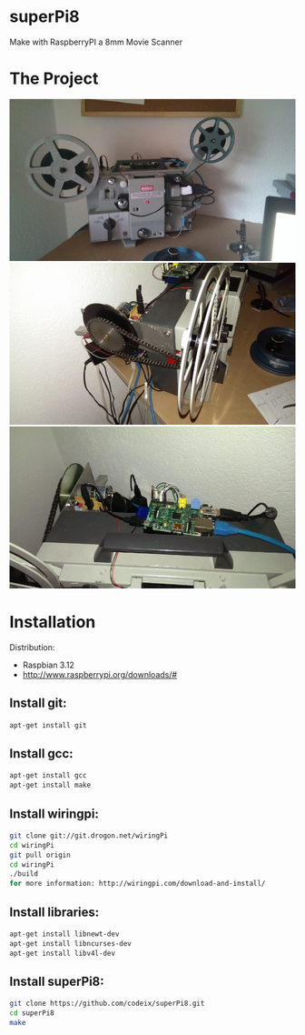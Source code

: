 superPi8
========

Make with RaspberryPI a 8mm Movie Scanner 


The Project
===========
![alt text](scanner1.jpg "Super 8mm Scanner with RaspberryPI")
![alt text](scanner2.jpg "Super 8mm Scanner with RaspberryPI")
![alt text](scanner3.jpg "Super 8mm Scanner with RaspberryPI")


Installation
============
Distribution:
- Raspbian 3.12
- http://www.raspberrypi.org/downloads/#

Install git:
------------
``` bash
apt-get install git
```
Install gcc:
------------
``` bash
apt-get install gcc
apt-get install make
```
Install wiringpi:
-----------------
``` bash
git clone git://git.drogon.net/wiringPi
cd wiringPi
git pull origin
cd wiringPi
./build
for more information: http://wiringpi.com/download-and-install/
```
Install libraries:
------------------
``` bash
apt-get install libnewt-dev
apt-get install libncurses-dev
apt-get install libv4l-dev
```
Install superPi8:
-----------------
``` bash
git clone https://github.com/codeix/superPi8.git
cd superPi8
make
```
